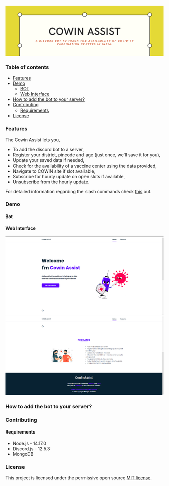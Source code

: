 ![Cowin Assist](images/header.png)

### Table of contents

<!--ts-->

-   [Features](#features)
-   [Demo](#demo)
    -   [BOT](#bot)
    -   [Web Interface](#web-interface)
-   [How to add the bot to your server?](#how-to-add-the-bot-to-your-server)
-   [Contributing](#contributing)
    -   [Requirements](#requirements)
-   [License](#license)
<!--te-->

### Features

The Cowin Assist lets you,

-   To add the discord bot to a server,
-   Register your district, pincode and age (just once, we'll save it for you),
-   Update your saved data if needed,
-   Check for the availability of a vaccine center using the data provided,
-   Navigate to COWIN site if slot available,
-   Subscribe for hourly update on open slots if available,
-   Unsubscribe from the hourly update.

For detailed information regarding the slash commands check [this](commands/README.md) out.

### Demo

#### Bot

#### Web Interface
![Web Interface Image](images/web1.png)
![Web Interface Image](images/web2.png)

### How to add the bot to your server?

### Contributing

#### Requirements

-   Node.js - 14.17.0
-   Discord.js - 12.5.3
-   MongoDB

### License
This project is licensed under the permissive open source [MIT license](LICENSE).